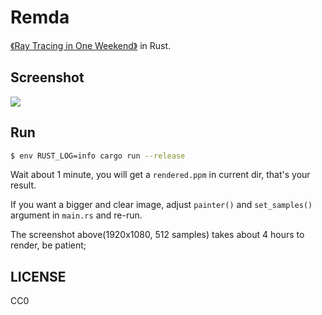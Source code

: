 # Remda

[《Ray Tracing in One Weekend》][book] in Rust.

## Screenshot

![][screenshot]

## Run

```bash
$ env RUST_LOG=info cargo run --release
```

Wait about 1 minute, you will get a `rendered.ppm` in current dir, that's your result.

If you want a bigger and clear image, adjust `painter()` and `set_samples()` argument in `main.rs` and re-run.

The screenshot above(1920x1080, 512 samples) takes about 4 hours to render, be patient;

## LICENSE

CC0

[book]: https://raytracing.github.io/
[screenshot]: https://rikka.7sdre.am/files/a3618879-cf94-4ecd-b381-6b9d7e7f34a5.png
